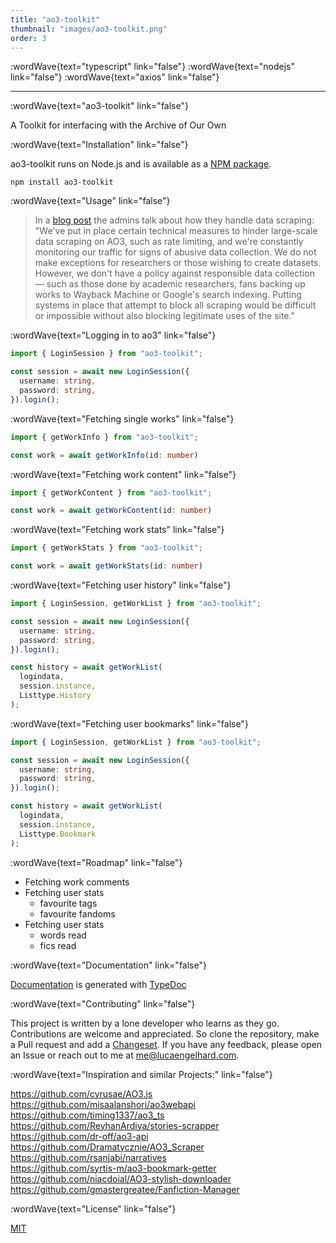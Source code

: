 ```yaml
---
title: "ao3-toolkit"
thumbnail: "images/ao3-toolkit.png"
order: 3
---
```


:wordWave{text="typescript" link="false"}
:wordWave{text="nodejs" link="false"}
:wordWave{text="axios" link="false"}

---

  :wordWave{text="ao3-toolkit" link="false"}

A Toolkit for interfacing with the Archive of Our Own

:wordWave{text="Installation" link="false"}

ao3-toolkit runs on Node.js and is available as a [NPM package](https://www.npmjs.com/package/ao3-toolkit).

```text
npm install ao3-toolkit
```

:wordWave{text="Usage" link="false"}

> 
> In a [blog post](https://archiveofourown.org/admin_posts/25888?show_comments=true) the admins talk about how they handle data scraping:
> "We\'ve put in place certain technical measures to hinder large-scale data scraping on AO3, such as rate limiting, and we\'re constantly monitoring our traffic for signs of abusive data collection. We do not make exceptions for researchers or those wishing to create datasets. However, we don\'t have a policy against responsible data collection — such as those done by academic researchers, fans backing up works to Wayback Machine or Google\'s search indexing. Putting systems in place that attempt to block all scraping would be difficult or impossible without also blocking legitimate uses of the site."

:wordWave{text="Logging in to ao3" link="false"}

```ts
import { LoginSession } from "ao3-toolkit";

const session = await new LoginSession({
  username: string,
  password: string,
}).login();
```

:wordWave{text="Fetching single works" link="false"}

```ts
import { getWorkInfo } from "ao3-toolkit";

const work = await getWorkInfo(id: number)
```

:wordWave{text="Fetching work content" link="false"}

```ts
import { getWorkContent } from "ao3-toolkit";

const work = await getWorkContent(id: number)
```

:wordWave{text="Fetching work stats" link="false"}

```ts
import { getWorkStats } from "ao3-toolkit";

const work = await getWorkStats(id: number)
```

:wordWave{text="Fetching user history" link="false"}

```ts
import { LoginSession, getWorkList } from "ao3-toolkit";

const session = await new LoginSession({
  username: string,
  password: string,
}).login();

const history = await getWorkList(
  logindata,
  session.instance,
  Listtype.History
);
```

:wordWave{text="Fetching user bookmarks" link="false"}

```ts
import { LoginSession, getWorkList } from "ao3-toolkit";

const session = await new LoginSession({
  username: string,
  password: string,
}).login();

const history = await getWorkList(
  logindata,
  session.instance,
  Listtype.Bookmark
);
```

:wordWave{text="Roadmap" link="false"}

- Fetching work comments
- Fetching user stats
  - favourite tags
  - favourite fandoms
- Fetching user stats
  - words read
  - fics read

:wordWave{text="Documentation" link="false"}

[Documentation](https://lucaengelhard.github.io/ao3-toolkit/) is generated with [TypeDoc](https://typedoc.org/)

:wordWave{text="Contributing" link="false"}

This project is written by a lone developer who learns as they go. Contributions are welcome and appreciated. So clone the repository, make a Pull request and add a [Changeset](https://github.com/changesets/changesets). If you have any feedback, please open an Issue or reach out to me at me@lucaengelhard.com.

:wordWave{text="Inspiration and similar Projects:" link="false"}

https://github.com/cyrusae/AO3.js  
https://github.com/misaalanshori/ao3webapi  
https://github.com/timing1337/ao3_ts  
https://github.com/ReyhanArdiya/stories-scrapper  
https://github.com/dr-off/ao3-api  
https://github.com/Dramatycznie/AO3_Scraper  
https://github.com/rsanjabi/narratives  
https://github.com/syrtis-m/ao3-bookmark-getter  
https://github.com/niacdoial/AO3-stylish-downloader  
https://github.com/gmastergreatee/Fanfiction-Manager

:wordWave{text="License" link="false"}

[MIT](https://github.com/lucaengelhard/ao3-toolkit/blob/main/LICENSE)

